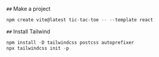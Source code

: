 `##` Make a project
```javascript 
npm create vite@latest tic-tac-toe -- --template react
```
`##` Install Tailwind
```javascript
npm install -D tailwindcss postcss autoprefixer
npx tailwindcss init -p
```
